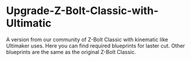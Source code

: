 # Upgrade-Z-Bolt-Classic-with-Ultimatic
A version from our community of Z-Bolt Classic with kinematic like Ultimaker uses.
Here you can find required blueprints for laster cut. Other blueprints are the same as the original Z-Bolt Classic.
